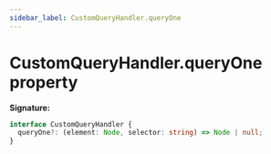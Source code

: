 ```yaml
---
sidebar_label: CustomQueryHandler.queryOne
---
```


# CustomQueryHandler.queryOne property

**Signature:**

```typescript
interface CustomQueryHandler {
  queryOne?: (element: Node, selector: string) => Node | null;
}
```
